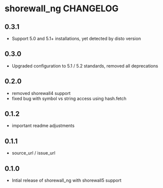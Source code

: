 shorewall_ng CHANGELOG
=======================

0.3.1
-----
- Support 5.0 and 5.1+ installations, yet detected by disto version


0.3.0
-----
- Upgraded configuration to 5.1 / 5.2 standards, removed all deprecations

0.2.0
-----
- removed shorewall4 support
- fixed bug with symbol vs string access using hash.fetch

0.1.2
-----
- important readme adjustments

0.1.1
-----
- source_url / issue_url


0.1.0
-----
- Intial release of shorewall_ng with shorewall5 support

